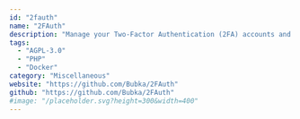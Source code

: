 ```yaml
---
id: "2fauth"
name: "2FAuth"
description: "Manage your Two-Factor Authentication (2FA) accounts and generate their security codes."
tags:
  - "AGPL-3.0"
  - "PHP"
  - "Docker"
category: "Miscellaneous"
website: "https://github.com/Bubka/2FAuth"
github: "https://github.com/Bubka/2FAuth"
#image: "/placeholder.svg?height=300&width=400"
---
```


